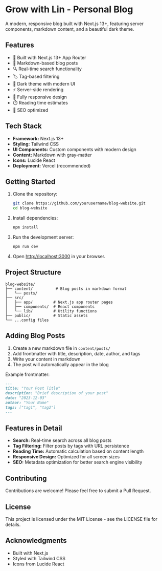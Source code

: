 # Grow with Lin - Personal Blog

A modern, responsive blog built with Next.js 13+, featuring server components, markdown content, and a beautiful dark theme.

## Features

- 🚀 Built with Next.js 13+ App Router
- 📝 Markdown-based blog posts
- 🔍 Real-time search functionality
- 🏷️ Tag-based filtering
- 🌙 Dark theme with modern UI
- ⚡ Server-side rendering
- 📱 Fully responsive design
- ⏱️ Reading time estimates
- 🎯 SEO optimized

## Tech Stack

- **Framework:** Next.js 13+
- **Styling:** Tailwind CSS
- **UI Components:** Custom components with modern design
- **Content:** Markdown with gray-matter
- **Icons:** Lucide React
- **Deployment:** Vercel (recommended)

## Getting Started

1. Clone the repository:
   ```bash
   git clone https://github.com/yourusername/blog-website.git
   cd blog-website
   ```

2. Install dependencies:
   ```bash
   npm install
   ```

3. Run the development server:
   ```bash
   npm run dev
   ```

4. Open [http://localhost:3000](http://localhost:3000) in your browser.

## Project Structure

```
blog-website/
├── content/          # Blog posts in markdown format
│   └── posts/
├── src/
│   ├── app/         # Next.js app router pages
│   ├── components/  # React components
│   └── lib/         # Utility functions
├── public/          # Static assets
└── ...config files
```

## Adding Blog Posts

1. Create a new markdown file in `content/posts/`
2. Add frontmatter with title, description, date, author, and tags
3. Write your content in markdown
4. The post will automatically appear in the blog

Example frontmatter:
```markdown
---
title: "Your Post Title"
description: "Brief description of your post"
date: "2023-12-03"
author: "Your Name"
tags: ["tag1", "tag2"]
---
```

## Features in Detail

- **Search:** Real-time search across all blog posts
- **Tag Filtering:** Filter posts by tags with URL persistence
- **Reading Time:** Automatic calculation based on content length
- **Responsive Design:** Optimized for all screen sizes
- **SEO:** Metadata optimization for better search engine visibility

## Contributing

Contributions are welcome! Please feel free to submit a Pull Request.

## License

This project is licensed under the MIT License - see the LICENSE file for details.

## Acknowledgments

- Built with Next.js
- Styled with Tailwind CSS
- Icons from Lucide React
